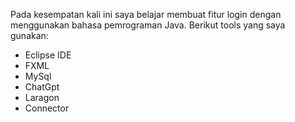 Pada kesempatan kali ini saya belajar membuat fitur login dengan menggunakan bahasa pemrograman Java.
Berikut tools yang saya gunakan:
  - Eclipse IDE
  - FXML
  - MySql
  - ChatGpt
  - Laragon
  - Connector
